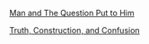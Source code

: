 [Man and The Question Put to Him ](man_and_his_question.md)

[Truth, Construction, and Confusion](truth_construction_confusion.md)